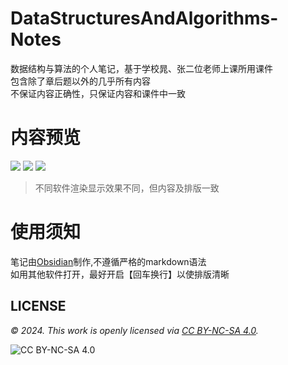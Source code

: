 # DataStructuresAndAlgorithms-Notes
数据结构与算法的个人笔记，基于学校晁、张二位老师上课所用课件\
包含除了章后题以外的几乎所有内容\
不保证内容正确性，只保证内容和课件中一致

# 内容预览
![](https://github.com/1ilin/DataStructuresAndAlgorithms-Notes/assets/111619610/9f6c8dca-70da-4331-ad85-7c095c6508e0)
![](https://github.com/1ilin/DataStructuresAndAlgorithms-Notes/assets/111619610/be679a46-b99b-44d1-a94e-bf89ab016fed)
![](https://github.com/1ilin/DataStructuresAndAlgorithms-Notes/assets/111619610/1216374d-f103-4dff-84dd-243f1ee93fea)
> 不同软件渲染显示效果不同，但内容及排版一致

# 使用须知
笔记由[Obsidian](https://obsidian.md/)制作,不遵循严格的markdown语法\
如用其他软件打开，最好开启【回车换行】以使排版清晰

## LICENSE
_© 2024. This work is openly licensed via [CC BY-NC-SA 4.0](https://creativecommons.org/licenses/by-nc-sa/4.0/)._

![CC BY-NC-SA 4.0](https://mirrors.creativecommons.org/presskit/buttons/88x31/png/by-nc-sa.png)
